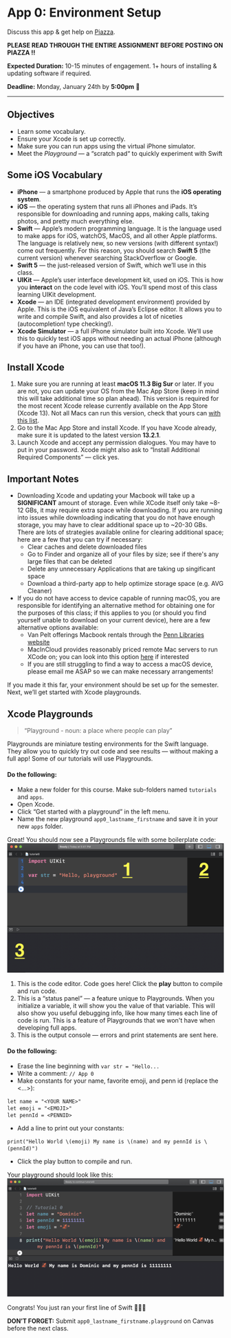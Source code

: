 # App 0: Environment Setup

Discuss this app & get help on [Piazza](https://piazza.com/upenn/spring2022/srs_cis1952012022a/home).

**PLEASE READ THROUGH THE ENTIRE ASSIGNMENT BEFORE POSTING ON PIAZZA ‼️**

**Expected Duration:** 10-15 minutes of engagement. 1+ hours of installing & updating software if required.


**Deadline:** Monday, January 24th by **5:00pm** 🤖

- - - -

## Objectives
* Learn some vocabulary.
* Ensure your Xcode is set up correctly.
* Make sure you can run apps using the virtual iPhone simulator.
* Meet the _Playground_ — a “scratch pad“ to quickly experiment with Swift

## Some iOS Vocabulary
* **iPhone** — a smartphone produced by Apple that runs the **iOS operating system**.
* **iOS** —  the operating system that runs all iPhones and iPads. It’s responsible for downloading and running apps, making calls, taking photos, and pretty much everything else.
* **Swift** — Apple’s modern programming language. It is the language used to make apps for iOS, watchOS, MacOS, and all other Apple platforms. The language is relatively new, so new versions (with different syntax!) come out frequently. For this reason, you should search **Swift 5** (the current version) whenever searching StackOverflow or Google.
* **Swift 5** — the just-released version of Swift, which we’ll use in this class.
* **UIKit** — Apple’s user interface development kit, used on iOS. This is how you **interact** on the code level with iOS. You’ll spend most of this class learning UIKit development.
* **Xcode** — an IDE (integrated development environment) provided by Apple. This is the iOS equivalent of Java’s Eclipse editor. It allows you to write and compile Swift, and also provides a lot of niceties (autocompletion! type checking!).
* **Xcode Simulator** — a full iPhone simulator built into Xcode. We’ll use this to quickly test iOS apps without needing an actual iPhone (although if you have an iPhone, you can use that too!).

## Install Xcode
1. Make sure you are running at least **macOS 11.3 Big Sur** or later. If you are not, you can update your OS from the Mac App Store (keep in mind this will take additional time so plan ahead). This version is required for the most recent Xcode release currently available on the App Store (Xcode 13). Not all Macs can run this version, check that yours can [with this list](https://support.apple.com/kb/sp833?locale=en_US).
3. Go to the Mac App Store and install Xcode. If you have Xcode already, make sure it is updated to the latest version **13.2.1**.
4. Launch Xcode and accept any permission dialogues. You may have to put in your password. Xcode might also ask to “Install Additional Required Components” — click yes.

## Important Notes
* Downloading Xcode and updating your Macbook will take up a **SIGNIFICANT** amount of storage. Even while XCode itself only take ~8-12 GBs, it may require extra space while downloading. If you are running into issues while downloading indicating that you do not have enough storage, you may have to clear additional space up to ~20-30 GBs. There are lots of strategies available online for clearing additional space; here are a few that you can try if necessary:
    * Clear caches and delete downloaded files
    * Go to Finder and organize all of your files by size; see if there's any large files that can be deleted
    * Delete any unnecessary Applications that are taking up singificant space
    * Download a third-party app to help optimize storage space (e.g. AVG Cleaner)
* If you do not have access to device capable of running macOS, you are responsible for identifying an alternative method for obtaining one for the purposes of this class; if this applies to you (or should you find yourself unable to download on your current device), here are a few alternative options available:
    * Van Pelt offerings Macbook rentals through the [Penn Libraries website](https://www.library.upenn.edu/using-libraries/tech-equipment/equipment/macbook) 
    * MacInCloud provides reasonably priced remote Mac servers to run XCode on; you can look into this option [here](https://www.macincloud.com/) if interested
    * If you are still struggling to find a way to access a macOS device, please email me ASAP so we can make necessary arrangements!

If you made it this far, your environment should be set up for the semester. Next, we’ll get started with Xcode playgrounds.

## Xcode Playgrounds
> “Playground - noun: a place where people can play”  

Playgrounds are miniature testing environments for the Swift language. They allow you to quickly try out code and see results — without making a full app! Some of our tutorials will use Playgrounds.

#### Do the following:
- Make a new folder for this course. Make sub-folders named `tutorials` and `apps`.
- Open Xcode.
- Click “Get started with a playground” in the left menu.
- Name the new playground `app0_lastname_firstname` and save it in your new `apps` folder.

Great! You should now see a Playgrounds file with some boilerplate code:
![](/apps/app-0/assets/fig3.png?raw=true)
1. This is the code editor. Code goes here! Click the **play** button to compile and run code.
2. This is a “status panel” — a feature unique to Playgrounds. When you initialize a variable, it will show you the value of that variable. This will also show you useful debugging info, like how many times each line of code is run. This is a feature of Playgrounds that we won't have when developing full apps.
3. This is the output console — errors and print statements are sent here.

#### Do the following:
- Erase the line beginning with `var str = "Hello...`
- Write a comment: `// App 0`
- Make constants for your name, favorite emoji, and penn id (replace the <...>):
```
let name = "<YOUR NAME>"
let emoji = "<EMOJI>"
let pennId = <PENNID>
```
- Add a line to print out your constants:
```
print("Hello World \(emoji) My name is \(name) and my pennId is \(pennId)")
```
- Click the play button to compile and run.

Your playground should look like this:
![](/apps/app-0/assets/fig4.png?raw=true)

Congrats! You just ran your first line of Swift 🎉🎉🎉

**DON’T FORGET:** Submit `app0_lastname_firstname.playground` on Canvas before the next class.


